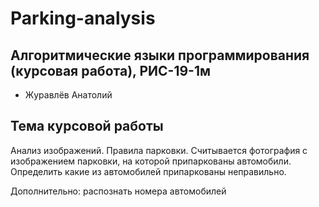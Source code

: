 # Parking-analysis

## Алгоритмические языки программирования (курсовая работа), РИС-19-1м
* Журавлёв Анатолий

## Тема курсовой работы
Анализ изображений. Правила парковки. Считывается фотография с изображением парковки, на которой припаркованы автомобили. 
Определить какие из автомобилей припаркованы неправильно. 

Дополнительно: распознать номера автомобилей
